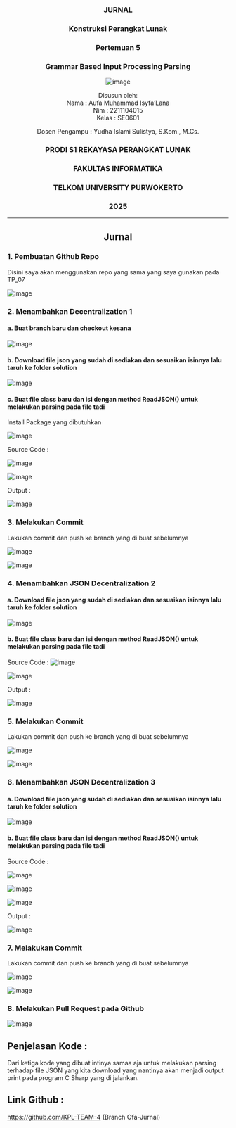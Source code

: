 <div align="center">

### JURNAL

### Konstruksi Perangkat Lunak

### Pertemuan 5
### Grammar Based Input Processing Parsing

![image](https://github.com/user-attachments/assets/2948daec-1e7a-4765-8f23-df638a387c87)

Disusun oleh:  
Nama : Aufa Muhammad Isyfa’Lana  
Nim : 2211104015  
Kelas : SE0601

Dosen Pengampu : 
Yudha Islami Sulistya, S.Kom., M.Cs. 

### PRODI S1 REKAYASA PERANGKAT LUNAK  
### FAKULTAS INFORMATIKA  
### TELKOM UNIVERSITY PURWOKERTO  
### 2025

</div>

---
<div align="center">

## Jurnal

</div>

### 1. Pembuatan Github Repo 
Disini saya akan menggunakan repo yang sama yang saya gunakan pada TP_07 

![image](https://github.com/user-attachments/assets/78fa2236-ffd9-4eab-85a2-cfc2b3852f8a)

### 2. Menambahkan Decentralization 1
#### a. Buat branch baru dan checkout kesana 

![image](https://github.com/user-attachments/assets/e1838594-b137-4bb1-b7a8-8eb23733c7e2)

#### b. Download file json yang sudah di sediakan dan sesuaikan isinnya lalu taruh ke folder solution 

![image](https://github.com/user-attachments/assets/b6fae7ff-2b1e-4320-9247-5ee7d691924d)

#### c. Buat file class baru dan isi dengan method ReadJSON() untuk melakukan parsing pada file tadi 
Install Package yang dibutuhkan

![image](https://github.com/user-attachments/assets/5b8d4a72-4e54-403a-b9f7-9a1a7ff21c7c)

Source Code : 

![image](https://github.com/user-attachments/assets/e48482b6-aa48-4c9f-8dda-a89dbc2014a5)

![image](https://github.com/user-attachments/assets/1f18e481-5aa7-41f1-8485-38e4b58cf618)


Output :

![image](https://github.com/user-attachments/assets/29781398-9f0f-4d9e-8b82-ce97f30a148c)


### 3. Melakukan Commit 
Lakukan commit dan push ke branch yang di buat sebelumnya 

![image](https://github.com/user-attachments/assets/2f934b94-f4e7-4cef-9a16-8379ea729bd8)


![image](https://github.com/user-attachments/assets/192f3ffc-7792-429f-9d7d-e7a30485e414)

### 4. Menambahkan JSON Decentralization 2

#### a. Download file json yang sudah di sediakan dan sesuaikan isinnya lalu taruh ke folder solution 

![image](https://github.com/user-attachments/assets/1fb9b8e0-fd9a-4464-adbb-fda87e275dde)


#### b. Buat file class baru dan isi dengan method ReadJSON() untuk melakukan parsing pada file tadi 

Source Code : 
![image](https://github.com/user-attachments/assets/f7f655e0-e74c-467e-af12-36b265b34c74)

![image](https://github.com/user-attachments/assets/84657c7d-0443-4c82-a24b-b8b980912f23)

Output : 

![image](https://github.com/user-attachments/assets/77fff02b-0db9-42e3-8e56-f89c1195ee83)


### 5. Melakukan Commit 

Lakukan commit dan push ke branch yang di buat sebelumnya 

![image](https://github.com/user-attachments/assets/771e41af-4df6-43f0-ab73-cd7cbe9b1f2c)

![image](https://github.com/user-attachments/assets/50256b02-e428-463f-bd6f-31640d874be3)



### 6. Menambahkan JSON Decentralization 3

#### a. Download file json yang sudah di sediakan dan sesuaikan isinnya lalu taruh ke folder solution 

![image](https://github.com/user-attachments/assets/7ea103cb-5efa-402c-9e52-732b9b3fe87d)


#### b. Buat file class baru dan isi dengan method ReadJSON() untuk melakukan parsing pada file tadi 

Source Code : 

![image](https://github.com/user-attachments/assets/7e863210-40a7-4171-bf9b-788fa01e1930)

![image](https://github.com/user-attachments/assets/8728d0d4-dda3-4a59-9fe7-a3790798f5dd)

![image](https://github.com/user-attachments/assets/4c69e55a-b320-4a26-8f1c-1e2eec436fc4)

Output : 

![image](https://github.com/user-attachments/assets/7a6503cb-709b-4d27-9873-56645e6b2f81)


### 7. Melakukan Commit 

Lakukan commit dan push ke branch yang di buat sebelumnya 

![image](https://github.com/user-attachments/assets/695b427f-7f2f-41ee-ae0d-1bb88587e4be)

![image](https://github.com/user-attachments/assets/9ed76679-b25a-4362-969c-4f59c31ba8d4)

### 8. Melakukan Pull Request pada Github 

![image](https://github.com/user-attachments/assets/e1098c0d-3c32-4b36-a39b-6f2422a4b70a)


## Penjelasan Kode :
Dari ketiga kode yang dibuat intinya samaa aja untuk melakukan parsing terhadap file JSON yang kita download yang nantinya akan menjadi output print pada program C Sharp yang di jalankan. 

## Link Github : 
https://github.com/KPL-TEAM-4 (Branch Ofa-Jurnal) 
